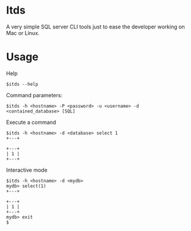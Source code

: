 # Itds

A very simple SQL server CLI tools just to ease the developer working on Mac or Linux.

# Usage

Help
```
$itds --help
```

Command parameters:
```
$itds -h <hostname> -P <password> -u <username> -d <contained_database> [SQL]
```

Execute a command
```
$itds -h <hostname> -d <database> select 1
+---+

+---+
| 1 |
+---+
```

Interactive mode
```
$itds -h <hostname> -d <mydb>
mydb> select(1)
+---+

+---+
| 1 |
+---+
mydb> exit
$
```

